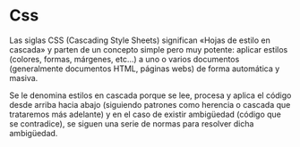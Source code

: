 # Css

Las siglas CSS (Cascading Style Sheets) significan «Hojas de estilo en cascada» y parten de un concepto simple pero muy potente: aplicar estilos (colores, formas, márgenes, etc...) a uno o varios documentos (generalmente documentos HTML, páginas webs) de forma automática y masiva.

Se le denomina estilos en cascada porque se lee, procesa y aplica el código desde arriba hacia abajo (siguiendo patrones como herencia o cascada que trataremos más adelante) y en el caso de existir ambigüedad (código que se contradice), se siguen una serie de normas para resolver dicha ambigüedad.


